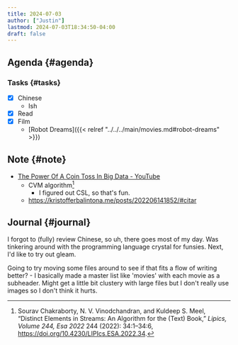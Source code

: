 ```yaml
---
title: 2024-07-03
author: ["Justin"]
lastmod: 2024-07-03T18:34:50-04:00
draft: false
---
```


<div class="outline-1 jvc">

## Agenda {#agenda}

<div class="outline-2 jvc">

### Tasks {#tasks}

-   [X] Chinese
    -   Ish
-   [X] Read
-   [X] Film
    -   [Robot Dreams]({{< relref "../../../main/movies.md#robot-dreams" >}})

</div>

</div>

<div class="outline-1 jvc">

## Note {#note}

-   [The Power Of A Coin Toss In Big Data - YouTube](https://www.youtube.com/watch?v=MZI3aL1igP8&t=337s)
    -   CVM algorithm[^fn:1]
        -   I figured out CSL, so that's fun.
    -   <https://kristofferbalintona.me/posts/202206141852/#citar>

</div>

<div class="outline-1 jvc">

## Journal {#journal}

I forgot to (fully) review Chinese, so uh, there goes most of my day. Was
tinkering around with the programming language crystal for funsies. Next, I'd
like to try out gleam.

Going to try moving some files around to see if that fits
a flow of writing better? - I basically made a master list like 'movies' with
each movie as a subheader. Might get a little bit clustery with large files but
I don't really use images so I don't think it hurts.

</div>

[^fn:1]: Sourav Chakraborty, N. V. Vinodchandran, and Kuldeep S. Meel, “Distinct Elements in Streams: An Algorithm for the (Text) Book,” <i>Lipics, Volume 244, Esa 2022</i> 244 (2022): 34:1–34:6, <a href="https://doi.org/10.4230/LIPIcs.ESA.2022.34">https://doi.org/10.4230/LIPIcs.ESA.2022.34</a>.
